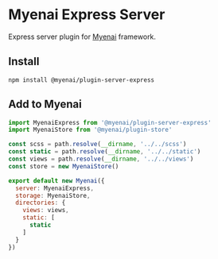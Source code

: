 # Myenai Express Server

Express server plugin for [Myenai](http://myenai.com) framework.

## Install

```#!/bin/bash
npm install @myenai/plugin-server-express
```

## Add to Myenai

```javascript
import MyenaiExpress from '@myenai/plugin-server-express'
import MyenaiStore from '@myenai/plugin-store'

const scss = path.resolve(__dirname, '../../scss')
const static = path.resolve(__dirname, '../../static')
const views = path.resolve(__dirname, '../../views')
const store = new MyenaiStore()

export default new Myenai({
  server: MyenaiExpress,
  storage: MyenaiStore,
  directories: {
    views: views,
    static: [
      static
    ]
  }
})
```

